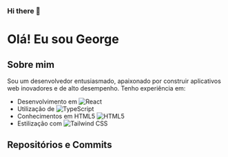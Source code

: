 ### Hi there 👋

<!--
**townsend10/townsend10** is a ✨ _special_ ✨ repository because its `README.md` (this file) appears on your GitHub profile.

Here are some ideas to get you started:

- 🔭 I’m currently working on ...
- 🌱 I’m currently learning ...
- 👯 I’m looking to collaborate on ...
- 🤔 I’m looking for help with ...
- 💬 Ask me about ...
- 📫 How to reach me: ...
- 😄 Pronouns: ...
- ⚡ Fun fact: ...
-->

# Olá! Eu sou George 

## Sobre mim

Sou um desenvolvedor entusiasmado, apaixonado por construir aplicativos web inovadores e de alto desempenho. Tenho experiência em:

- Desenvolvimento em ![React](https://img.shields.io/badge/React-61DAFB?style=flat&logo=react&logoColor=white)
- Utilização de ![TypeScript](https://img.shields.io/badge/TypeScript-3178C6?style=flat&logo=typescript&logoColor=white)
- Conhecimentos em HTML5 ![HTML5](https://img.shields.io/badge/HTML5-E34F26?style=flat&logo=html5&logoColor=white)
- Estilização com ![Tailwind CSS](https://img.shields.io/badge/Tailwind_CSS-38B2AC?style=flat&logo=tailwind-css&logoColor=white)


## Repositórios e Commits



